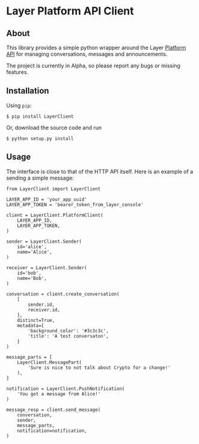 # Layer Platform API Client

## About

This library provides a simple python wrapper around the Layer [Platform
API](https://developer.layer.com/docs/platform) for managing
conversations, messages and announcements.

The project is currently in Alpha, so please report any bugs or missing
features.

## Installation

Using `pip`:

`
$ pip install LayerClient
`

Or, download the source code and run

`
$ python setup.py install
`

## Usage

The interface is close to that of the HTTP API itself. Here is an example of a
sending a simple message:

    from LayerClient import LayerClient

    LAYER_APP_ID = 'your_app_uuid'
    LAYER_APP_TOKEN = 'bearer_token_from_layer_console'

    client = LayerClient.PlatformClient(
        LAYER_APP_ID,
        LAYER_APP_TOKEN,
    )

    sender = LayerClient.Sender(
        id='alice',
        name='Alice',
    )

    receiver = LayerClient.Sender(
        id='bob',
        name='Bob',
    )

    conversation = client.create_conversation(
        [
            sender.id,
            receiver.id,
        ],
        distinct=True,
        metadata={
            'background_color': '#3c3c3c',
            'title': 'A test conversaton',
        }
    )

    message_parts = [
        LayerClient.MessagePart(
            'Sure is nice to not talk about Crypto for a change!'
        ),
    ]

    notification = LayerClient.PushNotification(
        'You got a message from Alice!'
    )

    message_resp = client.send_message(
        conversation,
        sender,
        message_parts,
        notification=notification,
    )

